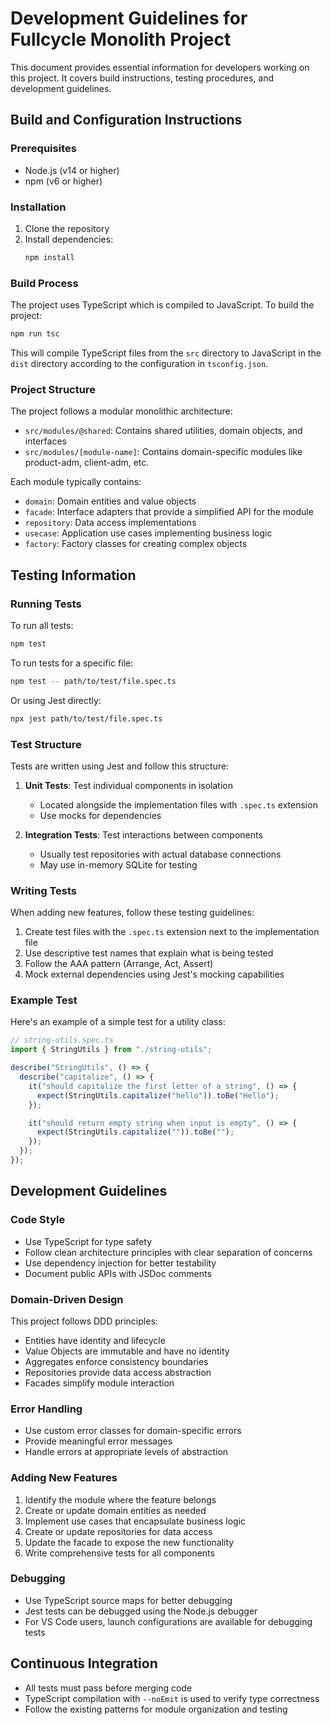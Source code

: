 # Development Guidelines for Fullcycle Monolith Project

This document provides essential information for developers working on this project. It covers build instructions, testing procedures, and development guidelines.

## Build and Configuration Instructions

### Prerequisites
- Node.js (v14 or higher)
- npm (v6 or higher)

### Installation
1. Clone the repository
2. Install dependencies:
   ```bash
   npm install
   ```

### Build Process
The project uses TypeScript which is compiled to JavaScript. To build the project:

```bash
npm run tsc
```

This will compile TypeScript files from the `src` directory to JavaScript in the `dist` directory according to the configuration in `tsconfig.json`.

### Project Structure
The project follows a modular monolithic architecture:
- `src/modules/@shared`: Contains shared utilities, domain objects, and interfaces
- `src/modules/[module-name]`: Contains domain-specific modules like product-adm, client-adm, etc.

Each module typically contains:
- `domain`: Domain entities and value objects
- `facade`: Interface adapters that provide a simplified API for the module
- `repository`: Data access implementations
- `usecase`: Application use cases implementing business logic
- `factory`: Factory classes for creating complex objects

## Testing Information

### Running Tests
To run all tests:

```bash
npm test
```

To run tests for a specific file:

```bash
npm test -- path/to/test/file.spec.ts
```

Or using Jest directly:

```bash
npx jest path/to/test/file.spec.ts
```

### Test Structure
Tests are written using Jest and follow this structure:

1. **Unit Tests**: Test individual components in isolation
   - Located alongside the implementation files with `.spec.ts` extension
   - Use mocks for dependencies

2. **Integration Tests**: Test interactions between components
   - Usually test repositories with actual database connections
   - May use in-memory SQLite for testing

### Writing Tests
When adding new features, follow these testing guidelines:

1. Create test files with the `.spec.ts` extension next to the implementation file
2. Use descriptive test names that explain what is being tested
3. Follow the AAA pattern (Arrange, Act, Assert)
4. Mock external dependencies using Jest's mocking capabilities

### Example Test

Here's an example of a simple test for a utility class:

```typescript
// string-utils.spec.ts
import { StringUtils } from "./string-utils";

describe("StringUtils", () => {
  describe("capitalize", () => {
    it("should capitalize the first letter of a string", () => {
      expect(StringUtils.capitalize("hello")).toBe("Hello");
    });

    it("should return empty string when input is empty", () => {
      expect(StringUtils.capitalize("")).toBe("");
    });
  });
});
```

## Development Guidelines

### Code Style
- Use TypeScript for type safety
- Follow clean architecture principles with clear separation of concerns
- Use dependency injection for better testability
- Document public APIs with JSDoc comments

### Domain-Driven Design
This project follows DDD principles:
- Entities have identity and lifecycle
- Value Objects are immutable and have no identity
- Aggregates enforce consistency boundaries
- Repositories provide data access abstraction
- Facades simplify module interaction

### Error Handling
- Use custom error classes for domain-specific errors
- Provide meaningful error messages
- Handle errors at appropriate levels of abstraction

### Adding New Features
1. Identify the module where the feature belongs
2. Create or update domain entities as needed
3. Implement use cases that encapsulate business logic
4. Create or update repositories for data access
5. Update the facade to expose the new functionality
6. Write comprehensive tests for all components

### Debugging
- Use TypeScript source maps for better debugging
- Jest tests can be debugged using the Node.js debugger
- For VS Code users, launch configurations are available for debugging tests

## Continuous Integration
- All tests must pass before merging code
- TypeScript compilation with `--noEmit` is used to verify type correctness
- Follow the existing patterns for module organization and testing